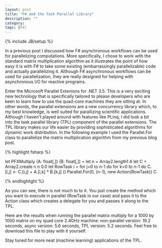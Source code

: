 ```yaml
---
layout: post
title: "F# and the Task Parallel Library"
description: ""
category:
tags: [F#]
---
```

{% include JB/setup %}

In a previous post I discussed how F\# asynchronous workflows can be used for parallelizing computations. More specifically, I chose to work with the standard matrix multiplication algorithm as it illustrates the point of how easy it is with F\# to take some existing (embarrassingly parallelizable) code and actually parallelizing it. Although F\# asynchronous workflows can be used for parallelization, they are really designed for helping with asynchronous I/O for reactive programs.

Enter the Microsoft Parallel Extenions for .NET 3.5. This is a very exciting new technology that is specifically tailored to please developers who are keen to learn how to use the quad-core machines they are sitting at. In other words, the parallel extensions are a new concurrency library which, to my best knowledge, is well suited for parallizing scientific applications. Although I haven't played around with features like PLinq, I did look a bit into the task parallel library (TPL) component of the parallel extensions. The TPL library makes our life easier by providing sophisticated algorithms for dynamic work distribution. In the following example I used the Parallel.For class to parallelize the matrix multiplication algorithm from my previous blog post.

{% highlight fsharp %}

let PFXMultiply (A: float[,]) (B: float[,]) =
  let n = Array2.length1 A
  let C = Array2.create n n 0.0
  let RowTask i =
    for j=0 to n-1 do
      for k=0 to n-1 do
        C.[i,j] <- C.[i,j] + A.[i,k] * B.[k,j]
    ()
  Parallel.For(0, (n-1), new Action(RowTask))
  C

{% endhighlight %}

As you can see, there is not much to to it. You just create the method which you want to execute in parallel (RowTask in our case) and pass it to the Action class which creates a delegate for you and passes it along to the TPL.

Here are the results when running the parallel matrix multiply for a 1000 by 1000 matrix on my quad core 2.4GHz machine: non-parallel version: 19.2 seconds, async version: 5.6 seconds, TPL version: 5.2 seconds. Feel free to download this file to play with it yourself.

Stay tuned for more neat (machine learning) applications of the TPL.
